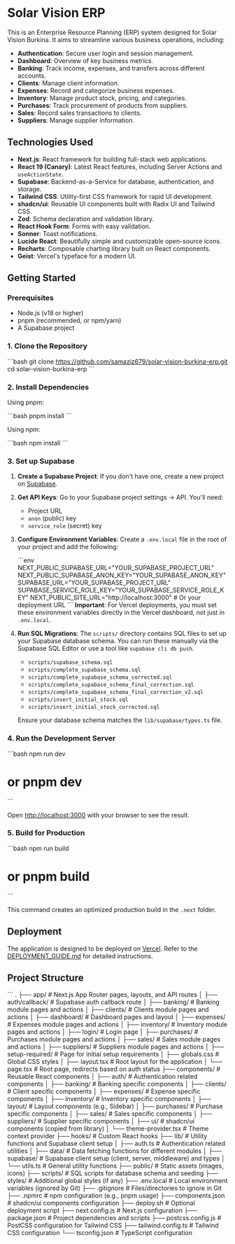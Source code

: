 # Solar Vision ERP

This is an Enterprise Resource Planning (ERP) system designed for Solar Vision Burkina. It aims to streamline various business operations, including:

*   **Authentication**: Secure user login and session management.
*   **Dashboard**: Overview of key business metrics.
*   **Banking**: Track income, expenses, and transfers across different accounts.
*   **Clients**: Manage client information.
*   **Expenses**: Record and categorize business expenses.
*   **Inventory**: Manage product stock, pricing, and categories.
*   **Purchases**: Track procurement of products from suppliers.
*   **Sales**: Record sales transactions to clients.
*   **Suppliers**: Manage supplier information.

## Technologies Used

*   **Next.js**: React framework for building full-stack web applications.
*   **React 19 (Canary)**: Latest React features, including Server Actions and `useActionState`.
*   **Supabase**: Backend-as-a-Service for database, authentication, and storage.
*   **Tailwind CSS**: Utility-first CSS framework for rapid UI development.
*   **shadcn/ui**: Reusable UI components built with Radix UI and Tailwind CSS.
*   **Zod**: Schema declaration and validation library.
*   **React Hook Form**: Forms with easy validation.
*   **Sonner**: Toast notifications.
*   **Lucide React**: Beautifully simple and customizable open-source icons.
*   **Recharts**: Composable charting library built on React components.
*   **Geist**: Vercel's typeface for a modern UI.

## Getting Started

### Prerequisites

*   Node.js (v18 or higher)
*   pnpm (recommended, or npm/yarn)
*   A Supabase project

### 1. Clone the Repository

\`\`\`bash
git clone https://github.com/samaziz679/solar-vision-burkina-erp.git
cd solar-vision-burkina-erp
\`\`\`

### 2. Install Dependencies

Using pnpm:

\`\`\`bash
pnpm install
\`\`\`

Using npm:

\`\`\`bash
npm install
\`\`\`

### 3. Set up Supabase

1.  **Create a Supabase Project**: If you don't have one, create a new project on [Supabase](https://supabase.com/).
2.  **Get API Keys**: Go to your Supabase project settings -> API. You'll need:
    *   Project URL
    *   `anon` (public) key
    *   `service_role` (secret) key
3.  **Configure Environment Variables**: Create a `.env.local` file in the root of your project and add the following:

    \`\`\`env
    NEXT_PUBLIC_SUPABASE_URL="YOUR_SUPABASE_PROJECT_URL"
    NEXT_PUBLIC_SUPABASE_ANON_KEY="YOUR_SUPABASE_ANON_KEY"
    SUPABASE_URL="YOUR_SUPABASE_PROJECT_URL"
    SUPABASE_SERVICE_ROLE_KEY="YOUR_SUPABASE_SERVICE_ROLE_KEY"
    NEXT_PUBLIC_SITE_URL="http://localhost:3000" # Or your deployment URL
    \`\`\`
    **Important**: For Vercel deployments, you must set these environment variables directly in the Vercel dashboard, not just in `.env.local`.

4.  **Run SQL Migrations**:
    The `scripts/` directory contains SQL files to set up your Supabase database schema. You can run these manually via the Supabase SQL Editor or use a tool like `supabase cli db push`.

    *   `scripts/supabase_schema.sql`
    *   `scripts/complete_supabase_schema.sql`
    *   `scripts/complete_supabase_schema_corrected.sql`
    *   `scripts/complete_supabase_schema_final_correction.sql`
    *   `scripts/complete_supabase_schema_final_correction_v2.sql`
    *   `scripts/insert_initial_stock.sql`
    *   `scripts/insert_initial_stock_corrected.sql`

    Ensure your database schema matches the `lib/supabase/types.ts` file.

### 4. Run the Development Server

\`\`\`bash
npm run dev
# or pnpm dev
\`\`\`

Open [http://localhost:3000](http://localhost:3000) with your browser to see the result.

### 5. Build for Production

\`\`\`bash
npm run build
# or pnpm build
\`\`\`

This command creates an optimized production build in the `.next` folder.

## Deployment

The application is designed to be deployed on [Vercel](https://vercel.com/). Refer to the [DEPLOYMENT_GUIDE.md](DEPLOYMENT_GUIDE.md) for detailed instructions.

## Project Structure

\`\`\`
.
├── app/                      # Next.js App Router pages, layouts, and API routes
│   ├── auth/callback/        # Supabase auth callback route
│   ├── banking/              # Banking module pages and actions
│   ├── clients/              # Clients module pages and actions
│   ├── dashboard/            # Dashboard pages and layout
│   ├── expenses/             # Expenses module pages and actions
│   ├── inventory/            # Inventory module pages and actions
│   ├── login/                # Login page
│   ├── purchases/            # Purchases module pages and actions
│   ├── sales/                # Sales module pages and actions
│   ├── suppliers/            # Suppliers module pages and actions
│   ├── setup-required/       # Page for initial setup requirements
│   ├── globals.css           # Global CSS styles
│   ├── layout.tsx            # Root layout for the application
│   └── page.tsx              # Root page, redirects based on auth status
├── components/               # Reusable React components
│   ├── auth/                 # Authentication related components
│   ├── banking/              # Banking specific components
│   ├── clients/              # Client specific components
│   ├── expenses/             # Expense specific components
│   ├── inventory/            # Inventory specific components
│   ├── layout/               # Layout components (e.g., Sidebar)
│   ├── purchases/            # Purchase specific components
│   ├── sales/                # Sales specific components
│   ├── suppliers/            # Supplier specific components
│   ├── ui/                   # shadcn/ui components (copied from library)
│   └── theme-provider.tsx    # Theme context provider
├── hooks/                    # Custom React hooks
├── lib/                      # Utility functions and Supabase client setup
│   ├── auth.ts               # Authentication related utilities
│   ├── data/                 # Data fetching functions for different modules
│   ├── supabase/             # Supabase client setup (client, server, middleware) and types
│   └── utils.ts              # General utility functions
├── public/                   # Static assets (images, icons)
├── scripts/                  # SQL scripts for database schema and seeding
├── styles/                   # Additional global styles (if any)
├── .env.local                # Local environment variables (ignored by Git)
├── .gitignore                # Files/directories to ignore in Git
├── .npmrc                    # npm configuration (e.g., pnpm usage)
├── components.json           # shadcn/ui components configuration
├── deploy.sh                 # Optional deployment script
├── next.config.js            # Next.js configuration
├── package.json              # Project dependencies and scripts
├── postcss.config.js         # PostCSS configuration for Tailwind CSS
├── tailwind.config.ts        # Tailwind CSS configuration
└── tsconfig.json             # TypeScript configuration
